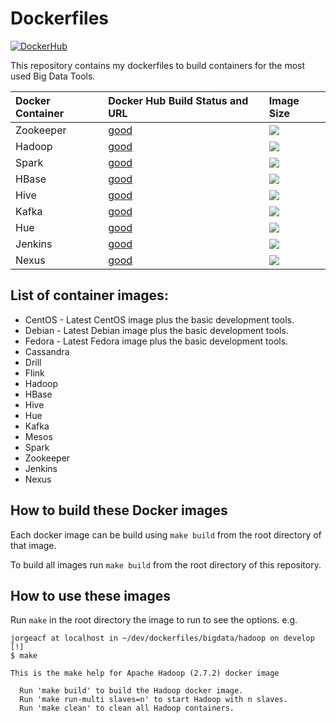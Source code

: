 # Dockerfiles

[![DockerHub](https://img.shields.io/badge/docker-available-blue.svg)](https://hub.docker.com/u/jorgeacf/)

This repository contains my dockerfiles to build containers for the most used Big Data Tools.

| Docker Container      | Docker Hub Build Status and URL                           | Image Size
| :------------------------------------  | :----------------------------------------| :--------------
| Zookeeper    	| [good](https://registry.hub.docker.com/u/jorgeacf/zookeeper)  	| [![](https://images.microbadger.com/badges/image/jorgeacf/zookeeper.svg)](https://microbadger.com/images/jorgeacf/zookeeper "Get your own image badge on microbadger.com")
| Hadoop    	| [good](https://registry.hub.docker.com/u/jorgeacf/hadoop)  		| [![](https://images.microbadger.com/badges/image/jorgeacf/hadoop.svg)](https://microbadger.com/images/jorgeacf/hadoop "Get your own image badge on microbadger.com")
| Spark    		| [good](https://registry.hub.docker.com/u/jorgeacf/spark) 			| [![](https://images.microbadger.com/badges/image/jorgeacf/spark.svg)](https://microbadger.com/images/jorgeacf/spark "Get your own image badge on microbadger.com")
| HBase    		| [good](https://registry.hub.docker.com/u/jorgeacf/hbase) 			| [![](https://images.microbadger.com/badges/image/jorgeacf/hbase.svg)](https://microbadger.com/images/jorgeacf/hbase "Get your own image badge on microbadger.com")
| Hive    		| [good](https://registry.hub.docker.com/u/jorgeacf/hive) 			| [![](https://images.microbadger.com/badges/image/jorgeacf/hive.svg)](https://microbadger.com/images/jorgeacf/hive "Get your own image badge on microbadger.com")
| Kafka    		| [good](https://registry.hub.docker.com/u/jorgeacf/kafka) 			| [![](https://images.microbadger.com/badges/image/jorgeacf/kafka.svg)](https://microbadger.com/images/jorgeacf/kafka "Get your own image badge on microbadger.com")
| Hue    		| [good](https://registry.hub.docker.com/u/jorgeacf/hue) 			| [![](https://images.microbadger.com/badges/image/jorgeacf/hue.svg)](https://microbadger.com/images/jorgeacf/hue "Get your own image badge on microbadger.com")
| Jenkins   	| [good](https://registry.hub.docker.com/u/jorgeacf/jenkins) 		| [![](https://images.microbadger.com/badges/image/jorgeacf/jenkins.svg)](https://microbadger.com/images/jorgeacf/jenkins "Get your own image badge on microbadger.com")
| Nexus    		| [good](https://registry.hub.docker.com/u/jorgeacf/nexus) 			| [![](https://images.microbadger.com/badges/image/jorgeacf/nexus.svg)](https://microbadger.com/images/jorgeacf/nexus "Get your own image badge on microbadger.com")

## List of container images:

*	CentOS - Latest CentOS image plus the basic development tools.
*	Debian - Latest Debian image plus the basic development tools.
*	Fedora - Latest Fedora image plus the basic development tools.
*	Cassandra
*	Drill
*	Flink
*	Hadoop
*	HBase
*	Hive
*	Hue
*	Kafka
*	Mesos
*	Spark
*	Zookeeper
*	Jenkins
*	Nexus

## How to build these Docker images

Each docker image can be build using ```make build``` from the root directory of that image.

To build all images run ```make build``` from the root directory of this repository.

## How to use these images

Run ```make``` in the root directory the image to run to see the options. e.g.

```
jorgeacf at localhost in ~/dev/dockerfiles/bigdata/hadoop on develop [!]
$ make

This is the make help for Apache Hadoop (2.7.2) docker image

  Run 'make build' to build the Hadoop docker image.
  Run 'make run-multi slaves=n' to start Hadoop with n slaves.
  Run 'make clean' to clean all Hadoop containers.

```
